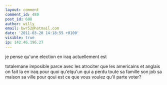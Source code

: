 ```yaml
---
layout: comment
comment_id: 480
post_id: 608
author: willy
email: bwr52@hotmail.com
date: '2011-03-20 14:18:55 +0100'
visible: true
ip: 142.46.196.27
---
```

je pense qu'une election en iraq actuellement est 

totalemane imposible parce avec les atrociter que les americains et anglais on fait la en iraq pour
quoi qu'elqu'un qui a perdu toute sa famille son job sa maison sa ville pour qoui est ce que vous voulez qu'il parte voter?
